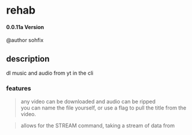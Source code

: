 # rehab
#### 0.0.11a Version

@author sohfix

## description 
dl music and audio from yt in the cli

### features 
>any video can be downloaded and audio can be ripped  
you can name the file yourself, or use a flag to pull 
the title from the video. 


>allows for the STREAM command, 
taking a stream of data from
